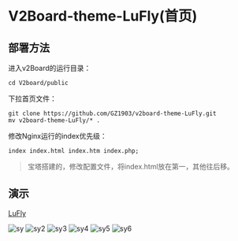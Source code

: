 # V2Board-theme-LuFly(首页)

## 部署方法

进入v2Board的运行目录：

```shell
cd V2board/public
```

下拉首页文件：

```shell
git clone https://github.com/GZ1903/v2board-theme-LuFly.git
mv v2board-theme-LuFly/* .
```

修改Nginx运行的index优先级：

```shell
index index.html index.htm index.php;
```

> 宝塔搭建的，修改配置文件，将index.html放在第一，其他往后移。

## 演示

[LuFly](http://106.55.164.82/)

![sy](https://cdn.jsdelivr.net/gh/gz1903/tu/sy.png)
![sy2](https://cdn.jsdelivr.net/gh/gz1903/tu/sy2.png)
![sy3](https://cdn.jsdelivr.net/gh/gz1903/tu/sy3.png)
![sy4](https://cdn.jsdelivr.net/gh/gz1903/tu/sy4.png)
![sy5](https://cdn.jsdelivr.net/gh/gz1903/tu/sy5.png)
![sy6](https://cdn.jsdelivr.net/gh/gz1903/tu/sy6.png)
